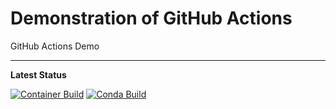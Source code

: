 # Demonstration of GitHub Actions

GitHub Actions Demo

---
**Latest Status**

[![Container Build](https://github.com/benkirk/demo_github_actions/actions/workflows/container-build.yaml/badge.svg)](https://github.com/benkirk/demo_github_actions/actions/workflows/container-build.yaml)
[![Conda Build](https://github.com/benkirk/demo_github_actions/actions/workflows/conda-build.yaml/badge.svg)](https://github.com/benkirk/demo_github_actions/actions/workflows/conda-build.yaml)
